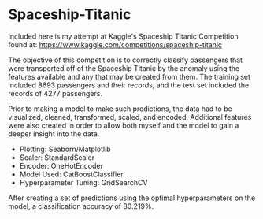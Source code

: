 # Spaceship-Titanic
Included here is my attempt at Kaggle's Spaceship Titanic Competition found at: https://www.kaggle.com/competitions/spaceship-titanic

The objective of this competition is to correctly classify passengers that were transported off of the Spaceship Titanic by the anomaly using the features available and any that may be created from them. The training set included 8693 passengers and their records, and the test set included the records of 4277 passengers.

Prior to making a model to make such predictions, the data had to be visualized, cleaned, transformed, scaled, and encoded. Additional features were also created in order to allow both myself and the model to gain a deeper insight into the data. 

* Plotting: Seaborn/Matplotlib
* Scaler: StandardScaler
* Encoder: OneHotEncoder
* Model Used: CatBoostClassifier
* Hyperparameter Tuning: GridSearchCV

After creating a set of predictions using the optimal hyperparameters on the model, a classification accuracy of 80.219%.
